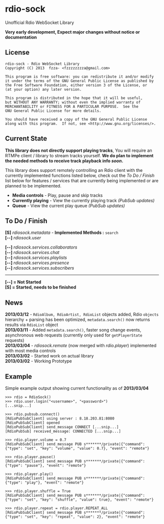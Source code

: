 # rdio-sock #
Unofficial Rdio WebSocket Library

**Very early development, Expect major changes without notice or documentation**

## License ##

    rdio-sock - Rdio WebSocket Library
    Copyright (C) 2013  fzza- <fzzzzzzzza@gmail.com>

    This program is free software: you can redistribute it and/or modify
    it under the terms of the GNU General Public License as published by
    the Free Software Foundation, either version 3 of the License, or
    (at your option) any later version.

    This program is distributed in the hope that it will be useful,
    but WITHOUT ANY WARRANTY; without even the implied warranty of
    MERCHANTABILITY or FITNESS FOR A PARTICULAR PURPOSE.  See the
    GNU General Public License for more details.

    You should have received a copy of the GNU General Public License
    along with this program.  If not, see <http://www.gnu.org/licenses/>.

## Current State ##

**This library does not directly support playing tracks**, You will require an RTMPe client / library to stream tracks yourself. **We do plan to implement the needed methods to receive track playback info *soon*.**

This library does support remotely controlling an Rdio client with the currently implemented functions listed below, check out the *To Do / Finish* list below for features / services that are currently being implemented or are planned to be implemented.

 - **Media controls** - Play, pause and skip tracks
 - **Currently playing** - View the currently playing track *(PubSub updates)*
 - **Queue** - View the current play queue *(PubSub updates)*

## To Do / Finish ##

**[S]** *rdiosock.metadata* - **Implemented Methods :** `search`    
**[--]** *rdiosock.user*    

**[--]** *rdiosock.services.collaborators*    
**[--]** *rdiosock.services.chat*     
**[--]** *rdiosock.services.playlists*    
**[--]** *rdiosock.services.presence*      
**[--]** *rdiosock.services.subscribers*    

---------

**[--] = Not Started**   
**[S] = Started, needs to be finished**

## News ##
**2013/03/12** - `RdioAlbum, RdioArtist, RdioList` objects added, Rdio `objects` hierarchy + parsing has been optimized, `metadata.search()` now returns results via `RdioList` object      
**2013/03/11** - Added `metadata.search()`, faster song change events, asynchronous web requests (currently only used for `getPlayerState` requests)  
**2013/03/04** - *rdiosock.remote* (now merged with *rdio.player*) implemented with most media controls    
**2013/03/02** - Started work on actual library    
**2013/03/02** - Working Prototype    

## Example ##

Simple example output showing current functionality as of **2013/03/04**

	>>> rdio = RdioSock()
	>>> rdio.user.login("<username>", "<password>")
	[...snip...]

	>>> rdio.pubsub.connect()
    [RdioPubSubClient] using server : 8.18.203.81:8080
    [RdioPubSubClient] opened
    [RdioPubSubClient] send_message CONNECT [...snip...]
    [RdioPubSub] received_message: CONNECTED [...snip...]

    >>> rdio.player.volume = 0.7
    [RdioPubSubClient] send_message PUB s*******/private|{"command": {"type": "set", "key": "volume", "value": 0.7}, "event": "remote"}

    >>> rdio.player.pause()
    [RdioPubSubClient] send_message PUB s*******/private|{"command": {"type": "pause"}, "event": "remote"}
	
	>>> rdio.player.play()
	[RdioPubSubClient] send_message PUB s*******/private|{"command": {"type": "play"}, "event": "remote"}

	>>> rdio.player.shuffle = True
	[RdioPubSubClient] send_message PUB s*******/private|{"command": {"type": "set", "key": "shuffle", "value": true}, "event": "remote"}

	>>> rdio.player.repeat = rdio.player.REPEAT_ALL
	[RdioPubSubClient] send_message PUB s*******/private|{"command": {"type": "set", "key": "repeat", "value": 2}, "event": "remote"}